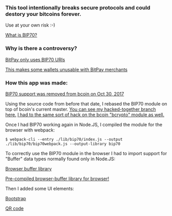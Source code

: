 
### This tool intentionally breaks secure protocols and could destory your bitcoins forever.

Use at your own risk :-)

[What is BIP70?](https://github.com/bitcoin/bips/blob/master/bip-0070.mediawiki)

### Why is there a controversy?

[BitPay only uses BIP70 URIs](https://blog.bitpay.com/bitpay-and-payment-protocol/)

[This makes some wallets unusable with BitPay merchants](https://blog.samouraiwallet.com/post/169222582782/bitpay-qr-codes-are-no-longer-valid-important)

### How this app was made:

[BIP70 support was removed from bcoin on Oct 30, 2017](https://github.com/bcoin-org/bcoin/commit/658d3db9280885d6a4fea72013696cee4c9af2fa)

Using the source code from before that date, I rebased the BIP70 module on top of bcoin's current master. [You can see my hacked-together branch here.](https://github.com/pinheadmz/bcoin/tree/bip70hack)
[I had to the same sort of hack on the bcoin "bcrypto" module as well.](https://github.com/pinheadmz/bcrypto/tree/bip70hack)

Once I had BIP70 working again in Node.JS, I compiled the module for the browser with webpack:

`$ webpack-cli --entry ./lib/bip70/index.js --output ./lib/bip70/bip70webpack.js --output-library bip70`

To correctly use the BIP70 module in the browser I had to import support for "Buffer" data types normally found only in Node.JS:

[Browser buffer library](https://github.com/feross/buffer)

[Pre-compiled browser-buffer library for browser!](https://wzrd.in/standalone/buffer)

Then I added some UI elements:

[Bootstrap](https://getbootstrap.com/)

[QR code](https://davidshimjs.github.io/qrcodejs/)